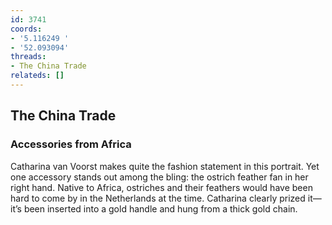 ```yaml
---
id: 3741
coords:
- '5.116249 '
- '52.093094'
threads:
- The China Trade
relateds: []
---
```


## The China Trade

### Accessories from Africa

Catharina van Voorst makes quite the fashion statement in this portrait. Yet one accessory stands out among the bling: the ostrich feather fan in her right hand. Native to Africa, ostriches and their feathers would have been hard to come by in the Netherlands at the time. Catharina clearly prized it—it’s been inserted into a gold handle and hung from a thick gold chain. 

